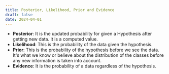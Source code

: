 ```yaml
---
title: Posterior, Likelihood, Prior and Evidence
draft: false
date: 2024-04-01
---
```


- **Posterior**: It is the updated probability for given a Hypothesis after getting new data. It is a computed value. 
- **Likelihood**: This is the probability of the data given the hypothesis.    
- **Prior**: This is the probability of the hypothesis before we see the data. It's what we know or believe about the distribution of the classes before any new information is taken into account.
- **Evidence**: It is the probability of a data regardless of the hypothesis. 


